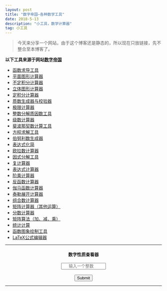 ```yaml
---
layout: post
title: "数字帝国—各种数学工具"
date: 2018-5-13 
description: "小工具，数学计算器"
tag: 小工具
--- 
```


> 今天来分享一个网站，由于这个博客还是静态的，所以现在只放链接，先不整合至本博客了。

**以下工具来源于网站**[**数字帝国**](https://zh.numberempire.com/)

- [函数求导工具](https://zh.numberempire.com/derivativecalculator.php)
- [平面图形计算器](https://zh.numberempire.com/2d_shape_calculators.php)
- [不定积分计算器](https://zh.numberempire.com/integralcalculator.php)
- [立体图形计算器](https://zh.numberempire.com/3d_shape_calculators.php)
- [定积分计算器](https://zh.numberempire.com/definiteintegralcalculator.php)
- [质数生成器与校验器](https://zh.numberempire.com/primenumbers.php)
- [极限计算器](https://zh.numberempire.com/limitcalculator.php)
- [整数分解质因数工具](https://zh.numberempire.com/numberfactorizer.php)
- [级数计算器](https://zh.numberempire.com/seriescalculator.php)
- [斐波那契数计算工具](https://zh.numberempire.com/fibonaccinumbers.php)
- [方程求解工具](https://zh.numberempire.com/equationsolver.php)
- [伯努利数生成器](https://zh.numberempire.com/bernoullinumbers.php)
- [表达式化简](https://zh.numberempire.com/simplifyexpression.php)
- [欧拉数计算器](https://zh.numberempire.com/eulernumbers.php)
- [因式分解工具](https://zh.numberempire.com/factoringcalculator.php)
- [复计算器](https://zh.numberempire.com/complexnumberscalculator.php)
- [表达式计算器](https://zh.numberempire.com/expressioncalculator.php)
- [阶乘计算器](https://zh.numberempire.com/factorialcalculator.php)
- [反函数计算器](https://zh.numberempire.com/inversefunctioncalculator.php)
- [伽马函数计算器](https://zh.numberempire.com/gammafunctioncalculator.php)
- [泰勒展开计算器](https://zh.numberempire.com/taylorseriesexpansion.php)
- [组合数计算器](https://zh.numberempire.com/combinatorialcalculator.php)
- [矩阵计算器（其他运算）](https://zh.numberempire.com/matrixcalculator.php)
- [分数计算器](https://zh.numberempire.com/fractionscalculator.php)
- [矩阵算法（加、减、乘）](https://zh.numberempire.com/matrixbinarycalculator.php)
- [统计计算](https://zh.numberempire.com/statisticscalculator.php)
- [函数图象绘制工具](https://zh.numberempire.com/graphingcalculator.php)
- [LaTeX公式编辑器](https://zh.numberempire.com/latexequationeditor.php)

***

<div align="center">
<form action="https://zh.numberempire.com/" method="post">
<h4>数字性质查看器</h4>
<input type="number" min="1" max="1000000000000" name="n" placeholder="输入一个整数" title="输入一个整数" required="" class="full_width_60" style="text-align:center;" maxlength="12">
<br>
<br>
<input type="submit" value="Submit">
</form>
</div>

***
